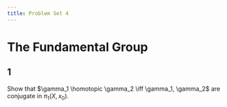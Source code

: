 ```yaml
---
title: Problem Set 4
---
```


# The Fundamental Group

## 1

Show that $\gamma_1 \homotopic \gamma_2 \iff \gamma_1, \gamma_2$ are conjugate in $\pi_1(X, x_0)$.
